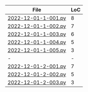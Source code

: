 |File             |LoC|
|-----------------|-|
|[2022-12-01-1-001.py](2022-12-01-1-001.py)|8|
|[2022-12-01-1-002.py](2022-12-01-1-002.py)|7|
|[2022-12-01-1-003.py](2022-12-01-1-003.py)|6|
|[2022-12-01-1-004.py](2022-12-01-1-004.py)|5|
|[2022-12-01-1-005.py](2022-12-01-1-005.py)|3|
|-|-|
|[2022-12-01-2-001.py](2022-12-01-2-001.py)|7|
|[2022-12-01-2-002.py](2022-12-01-2-002.py)|5|
|[2022-12-01-2-003.py](2022-12-01-2-003.py)|3|
